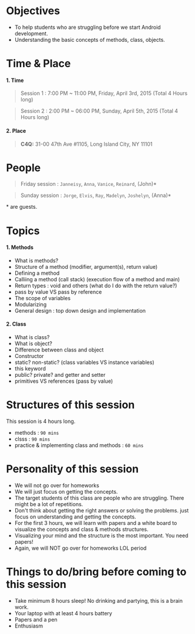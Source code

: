 # Objectives

- To help students who are struggling before we start Android development.
- Understanding the basic concepts of methods, class, objects.

# Time & Place

#### 1. Time

> Session 1 : 7:00 PM ~ 11:00 PM, Friday, April 3rd, 2015 (Total 4 Hours long)

> Session 2 : 2:00 PM ~ 06:00 PM, Sunday, April 5th, 2015 (Total 4 Hours long)


#### 2. Place

> **C4Q:** 31-00 47th Ave #1105, Long Island City, NY 11101


# People

> Friday session : `Janneisy`, `Anna`, `Vanice`, `Reinard`, (John)*

> Sunday session : `Jorge`, `Elvis`, `Ray`, `Madelyn`, `Joshelyn`, (Anna)*

\* are guests.

# Topics

#### 1. Methods

- What is methods?
- Structure of a method (modifier, argument(s), return value)
- Defining a method
- Calliing a method (call stack) (execution flow of a method and main)
- Return types : void and others (what do I do with the return value?)
- pass by value VS pass by reference
- The scope of variables
- Modularizing
- General design : top down design and implementation

#### 2. Class

- What is class?
- What is object?
- Difference between class and object
- Constructor
- static? non-static? (class variables VS instance variables)
- this keyword
- public? private? and getter and setter
- primitives VS references (pass by value)

# Structures of this session

This session is 4 hours long.

- methods : `90 mins`
- clsss : `90 mins`
- practice & implementing class and methods : `60 mins`

# Personality of this session

- We will not go over for homeworks
- We will just focus on getting the concepts.
- The target students of this class are people who are struggling. There might be a lot of repetitions.
- Don't think about getting the right answers or solving the problems. just focus on understanding and getting the concepts.
- For the first 3 hours, we will learn with papers and a white board to visualize the concepts and class & methods structures.
- Visualizing your mind and the structure is the most important. You need papers!
- Again, we will NOT go over for homeworks LOL period

# Things to do/bring before coming to this session

- Take minimum 8 hours sleep! No drinking and partying, this is a brain work.
- Your laptop with at least 4 hours battery
- Papers and a pen
- Enthusiasm


